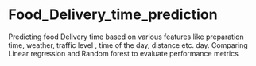 # Food_Delivery_time_prediction
Predicting food Delivery time based on various features like preparation time, weather, traffic level , time of the day, distance etc. day. Comparing Linear regression and Random forest to evaluate performance metrics
